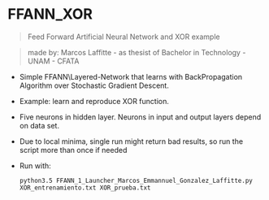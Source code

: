 # FFANN_XOR

> Feed Forward Artificial Neural Network and XOR example

> made by: Marcos Laffitte - as thesist of Bachelor in Technology - UNAM - CFATA

- Simple FFANN\Layered-Network that learns with BackPropagation Algorithm over Stochastic Gradient Descent.
- Example: learn and reproduce XOR function.
- Five neurons in hidden layer. Neurons in input and output layers depend on data set.
- Due to local minima, single run might return bad results, so run the script more than once if needed

- Run with:

      python3.5 FFANN_1_Launcher_Marcos_Emmannuel_Gonzalez_Laffitte.py XOR_entrenamiento.txt XOR_prueba.txt
